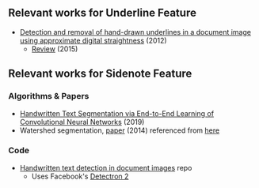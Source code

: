 ## Relevant works for Underline Feature
- [Detection and removal of hand-drawn underlines in a document image using approximate digital straightness](https://dl.acm.org/doi/abs/10.1145/2432553.2432576) (2012)
  - [Review](http://www.iraj.in/journal/journal_file/journal_pdf/6-162-1440572906136-140.pdf) (2015)

## Relevant works for Sidenote Feature

### Algorithms & Papers
- [Handwritten Text Segmentation via End-to-End Learning of Convolutional Neural Networks](https://arxiv.org/pdf/1906.05229.pdf) (2019)
- Watershed segmentation, [paper](http://ictactjournals.in/paper/IJIVP_V4_I3_Paper_7_767_772.pdf) (2014) referenced from [here](https://cs.stackexchange.com/a/88497)

### Code
- [Handwritten text detection in document images](https://github.com/crazycloud/Handwritten-text-Detection-Detectron2) repo
  - Uses Facebook's [Detectron 2](https://github.com/facebookresearch/detectron2)
